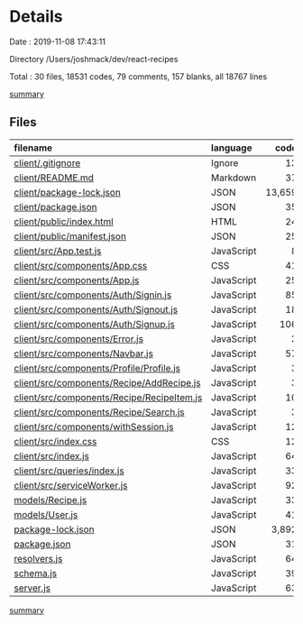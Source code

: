 # Details

Date : 2019-11-08 17:43:11

Directory /Users/joshmack/dev/react-recipes

Total : 30 files,  18531 codes, 79 comments, 157 blanks, all 18767 lines

[summary](results.md)

## Files
| filename | language | code | comment | blank | total |
| :--- | :--- | ---: | ---: | ---: | ---: |
| [client/.gitignore](file:///Users/joshmack/dev/react-recipes/client/.gitignore) | Ignore | 13 | 5 | 6 | 24 |
| [client/README.md](file:///Users/joshmack/dev/react-recipes/client/README.md) | Markdown | 37 | 0 | 32 | 69 |
| [client/package-lock.json](file:///Users/joshmack/dev/react-recipes/client/package-lock.json) | JSON | 13,659 | 0 | 1 | 13,660 |
| [client/package.json](file:///Users/joshmack/dev/react-recipes/client/package.json) | JSON | 35 | 0 | 1 | 36 |
| [client/public/index.html](file:///Users/joshmack/dev/react-recipes/client/public/index.html) | HTML | 24 | 23 | 1 | 48 |
| [client/public/manifest.json](file:///Users/joshmack/dev/react-recipes/client/public/manifest.json) | JSON | 25 | 0 | 1 | 26 |
| [client/src/App.test.js](file:///Users/joshmack/dev/react-recipes/client/src/App.test.js) | JavaScript | 8 | 0 | 2 | 10 |
| [client/src/components/App.css](file:///Users/joshmack/dev/react-recipes/client/src/components/App.css) | CSS | 41 | 0 | 9 | 50 |
| [client/src/components/App.js](file:///Users/joshmack/dev/react-recipes/client/src/components/App.js) | JavaScript | 25 | 0 | 4 | 29 |
| [client/src/components/Auth/Signin.js](file:///Users/joshmack/dev/react-recipes/client/src/components/Auth/Signin.js) | JavaScript | 85 | 0 | 10 | 95 |
| [client/src/components/Auth/Signout.js](file:///Users/joshmack/dev/react-recipes/client/src/components/Auth/Signout.js) | JavaScript | 18 | 0 | 3 | 21 |
| [client/src/components/Auth/Signup.js](file:///Users/joshmack/dev/react-recipes/client/src/components/Auth/Signup.js) | JavaScript | 106 | 0 | 9 | 115 |
| [client/src/components/Error.js](file:///Users/joshmack/dev/react-recipes/client/src/components/Error.js) | JavaScript | 3 | 0 | 3 | 6 |
| [client/src/components/Navbar.js](file:///Users/joshmack/dev/react-recipes/client/src/components/Navbar.js) | JavaScript | 57 | 0 | 4 | 61 |
| [client/src/components/Profile/Profile.js](file:///Users/joshmack/dev/react-recipes/client/src/components/Profile/Profile.js) | JavaScript | 3 | 0 | 3 | 6 |
| [client/src/components/Recipe/AddRecipe.js](file:///Users/joshmack/dev/react-recipes/client/src/components/Recipe/AddRecipe.js) | JavaScript | 3 | 0 | 3 | 6 |
| [client/src/components/Recipe/RecipeItem.js](file:///Users/joshmack/dev/react-recipes/client/src/components/Recipe/RecipeItem.js) | JavaScript | 10 | 0 | 3 | 13 |
| [client/src/components/Recipe/Search.js](file:///Users/joshmack/dev/react-recipes/client/src/components/Recipe/Search.js) | JavaScript | 3 | 0 | 3 | 6 |
| [client/src/components/withSession.js](file:///Users/joshmack/dev/react-recipes/client/src/components/withSession.js) | JavaScript | 12 | 1 | 4 | 17 |
| [client/src/index.css](file:///Users/joshmack/dev/react-recipes/client/src/index.css) | CSS | 12 | 0 | 2 | 14 |
| [client/src/index.js](file:///Users/joshmack/dev/react-recipes/client/src/index.js) | JavaScript | 64 | 0 | 7 | 71 |
| [client/src/queries/index.js](file:///Users/joshmack/dev/react-recipes/client/src/queries/index.js) | JavaScript | 33 | 6 | 5 | 44 |
| [client/src/serviceWorker.js](file:///Users/joshmack/dev/react-recipes/client/src/serviceWorker.js) | JavaScript | 92 | 31 | 13 | 136 |
| [models/Recipe.js](file:///Users/joshmack/dev/react-recipes/models/Recipe.js) | JavaScript | 33 | 0 | 2 | 35 |
| [models/User.js](file:///Users/joshmack/dev/react-recipes/models/User.js) | JavaScript | 41 | 0 | 3 | 44 |
| [package-lock.json](file:///Users/joshmack/dev/react-recipes/package-lock.json) | JSON | 3,892 | 0 | 1 | 3,893 |
| [package.json](file:///Users/joshmack/dev/react-recipes/package.json) | JSON | 31 | 0 | 1 | 32 |
| [resolvers.js](file:///Users/joshmack/dev/react-recipes/resolvers.js) | JavaScript | 64 | 4 | 5 | 73 |
| [schema.js](file:///Users/joshmack/dev/react-recipes/schema.js) | JavaScript | 39 | 0 | 1 | 40 |
| [server.js](file:///Users/joshmack/dev/react-recipes/server.js) | JavaScript | 63 | 9 | 15 | 87 |

[summary](results.md)